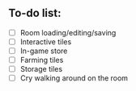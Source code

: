 ## To-do list:

- [ ] Room loading/editing/saving
- [ ] Interactive tiles
- [ ] In-game store
- [ ] Farming tiles
- [ ] Storage tiles
- [ ] Cry walking around on the room

